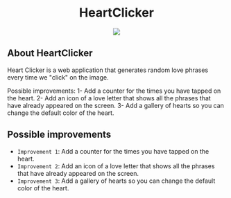 # 
<h1 align="center"> HeartClicker </h1>

<p align="center">
   <img src="https://img.shields.io/badge/STATUS-EN%20DESAROLLO-green">
</p>

## About HeartClicker

Heart Clicker is a web application that generates random love phrases every time we "click" on the image.

Possible improvements:
1- Add a counter for the times you have tapped on the heart.
2- Add an icon of a love letter that shows all the phrases that have already appeared on the screen.
3- Add a gallery of hearts so you can change the default color of the heart.


## Possible improvements

- `Improvement 1`: Add a counter for the times you have tapped on the heart.
- `Improvement 2`: Add an icon of a love letter that shows all the phrases that have already appeared on the screen.
- `Improvement 3`: Add a gallery of hearts so you can change the default color of the heart.